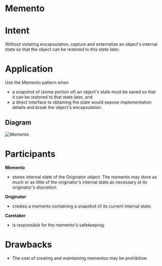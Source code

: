 # Memento

# Intent

Without violating encapsulation, capture and externalize an object's internal state so that the object can be restored to this state later.

# Application

Use the Memento pattern when

* a snapshot of (some portion of) an object's state must be saved so that it can be restored to that state later, and
* a direct interface to obtaining the state would expose implementation details and break the object's encapsulation.

## Diagram

![Memento](https://upload.wikimedia.org/wikipedia/commons/3/38/W3sDesign_Memento_Design_Pattern_UML.jpg)

# Participants

**Memento**

* stores internal state of the Originator object. The memento may store as much or as little of the originator's internal state as necessary at its originator's discretion.

**Originator**

* creates a memento containing a snapshot of its current internal state.

**Caretaker**

* is responsible for the memento's safekeeping.

# Drawbacks

* The cost of creating and maintaining mementos may be prohibitive.
